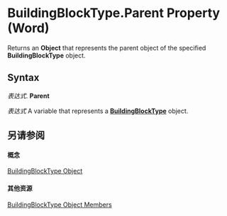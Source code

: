 
# BuildingBlockType.Parent Property (Word)

Returns an  **Object** that represents the parent object of the specified **BuildingBlockType** object.


## Syntax

 _表达式_. **Parent**

 _表达式_ A variable that represents a **[BuildingBlockType](e4f971da-f052-b6a2-db40-2f4cd0cfd6be.md)** object.


## 另请参阅


#### 概念


[BuildingBlockType Object](e4f971da-f052-b6a2-db40-2f4cd0cfd6be.md)
#### 其他资源


[BuildingBlockType Object Members](http://msdn.microsoft.com/library/08b29414-6130-75b6-d3ed-77c2fd22b6b2%28Office.15%29.aspx)